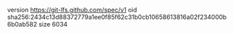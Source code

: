 version https://git-lfs.github.com/spec/v1
oid sha256:2434c13d88372779a1ee0f85f62c31b0cb10658613816a02f234000b6b0ab582
size 6034
